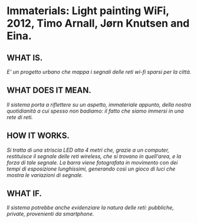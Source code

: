 # Immaterials: Light painting WiFi, 2012, Timo Arnall, Jørn Knutsen and Eina.

## WHAT IS.
*E' un progetto urbano che mappa i segnali delle reti wi-fi sparsi per la città.*

## WHAT DOES IT MEAN.
*Il sistema porta a riflettere su un aspetto, immateriale appunto, della nostra quotidianità a cui spesso non badiamo: il fatto che siamo immersi in una rete di reti.*

## HOW IT WORKS.
*Si tratta di una striscia LED alta 4 metri che, grazie a un computer, restituisce il segnale delle reti wireless, che si trovano in quell'area, e la forza di tale segnale. La barra viene fotografata in movimento con dei tempi di esposizione lunghissimi, generando così un gioco di luci che mostra le variazioni di segnale.*

## WHAT IF.
*Il sistema potrebbe anche evidenziare la natura delle reti: pubbliche, private, provenienti da smartphone.*
